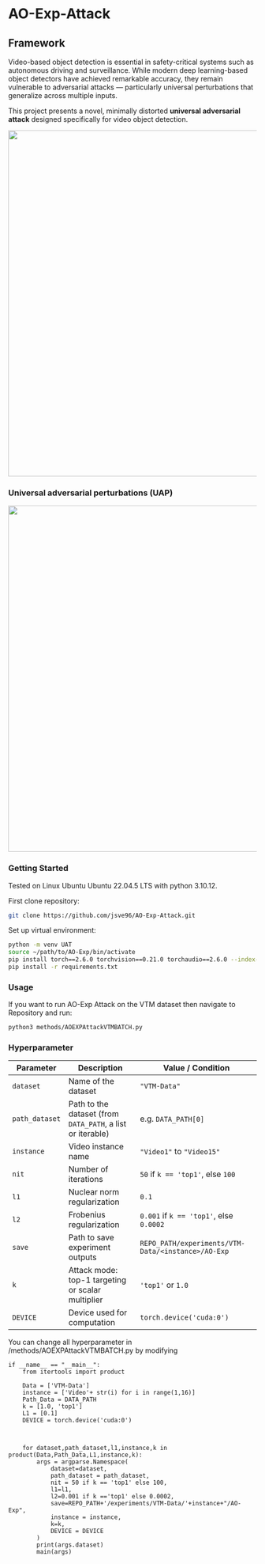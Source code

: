 # AO-Exp-Attack
## Framework
Video-based object detection is essential in safety-critical systems such as autonomous driving and surveillance. While modern deep learning-based object detectors have achieved remarkable accuracy, they remain vulnerable to adversarial attacks — particularly universal perturbations that generalize across multiple inputs.

This project presents a novel, minimally distorted **universal adversarial attack** designed specifically for video object detection.
<p align="center">
  <img width="700" src="UAP_Framework.svg">
</p>

### Universal adversarial perturbations (UAP)

<p align="center">
  <img width="700" src="Attack.gif">
</p>

### Getting Started

Tested on Linux Ubuntu Ubuntu 22.04.5 LTS with python 3.10.12. 

First clone repository:
```bash
git clone https://github.com/jsve96/AO-Exp-Attack.git
```
Set up virtual environment:
```bash
python -m venv UAT
source ~/path/to/AO-Exp/bin/activate
pip install torch==2.6.0 torchvision==0.21.0 torchaudio==2.6.0 --index-url https://download.pytorch.org/whl/cu124
pip install -r requirements.txt
```


### Usage
If you want to run AO-Exp Attack on the VTM dataset then navigate to Repository and run:
```bash
python3 methods/AOEXPAttackVTMBATCH.py
```

### Hyperparameter
| Parameter       | Description                                                                 | Value / Condition            |
|----------------|-----------------------------------------------------------------------------|------------------------------|
| `dataset`       | Name of the dataset                                                        | `"VTM-Data"`                 |
| `path_dataset`  | Path to the dataset (from `DATA_PATH`, a list or iterable)                 | e.g. `DATA_PATH[0]`          |
| `instance`      | Video instance name                                                        | `"Video1"` to `"Video15"`    |
| `nit`           | Number of iterations                                                       | `50` if `k == 'top1'`, else `100` |
| `l1`            | Nuclear norm regularization                                               | `0.1`                        |
| `l2`            | Frobenius regularization                                               | `0.001` if `k == 'top1'`, else `0.0002` |
| `save`          | Path to save experiment outputs                                             | `REPO_PATH/experiments/VTM-Data/<instance>/AO-Exp` |
| `k`             | Attack mode: top-1 targeting or scalar multiplier                          | `'top1'` or `1.0`            |
| `DEVICE`        | Device used for computation                                                 | `torch.device('cuda:0')`     |

You can change all hyperparameter in /methods/AOEXPAttackVTMBATCH.py by modifying 

```python3
if __name__ == "__main__":
    from itertools import product
   
    Data = ['VTM-Data']
    instance = ['Video'+ str(i) for i in range(1,16)]
    Path_Data = DATA_PATH
    k = [1.0, 'top1']
    L1 = [0.1]
    DEVICE = torch.device('cuda:0')

    

    for dataset,path_dataset,l1,instance,k in product(Data,Path_Data,L1,instance,k):
        args = argparse.Namespace(
            dataset=dataset,
            path_dataset = path_dataset,
            nit = 50 if k == 'top1' else 100,
            l1=l1,
            l2=0.001 if k =='top1' else 0.0002,
            save=REPO_PATH+'/experiments/VTM-Data/'+instance+"/AO-Exp",
            instance = instance,
            k=k,
            DEVICE = DEVICE
        )
        print(args.dataset)
        main(args) 

```
